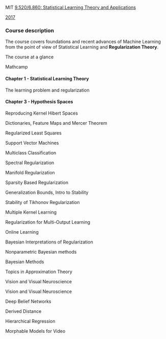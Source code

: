 MIT [9.520/6.860: Statistical Learning Theory and Applications](http://www.mit.edu/~9.520/fall18/)

[2017](http://www.mit.edu/~9.520/fall17/index.html)

### Course description

The course covers foundations and recent advances of Machine Learning from the point of view of Statistical Learning and **Regularization Theory**.

The course at a glance

Mathcamp

####  **Chapter 1 - Statistical Learning Theory** 

The learning problem and regularization

#### **Chapter 3 - Hypothesis Spaces** 

Reproducing Kernel Hibert Spaces

Dictionaries, Feature Maps and Mercer Theorem

Regularized Least Squares

Support Vector Machines

Multiclass Classification

Spectral Regularization

Manifold Regularization

Sparsity Based Regularization

Generalization Bounds, Intro to Stability

Stability of Tikhonov Regularization

Multiple Kernel Learning

Regularization for Multi-Output Learning

Online Learning

Bayesian Interpretations of Regularization

Nonparametric Bayesian methods

Bayesian Methods

Topics in Approximation Theory

Vision and Visual Neuroscience

Vision and Visual Neuroscience

Deep Belief Networks

Derived Distance

Hierarchical Regression

Morphable Models for Video